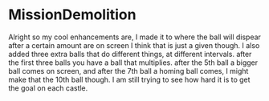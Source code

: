 # MissionDemolition
Alright so my cool enhancements are, I made it to where the ball will dispear after a certain amount are on screen I think that is just a given though. I also added three extra balls that do different things, at different intervals. after the first three balls you have a ball that multiplies. after the 5th ball a bigger ball comes on screen, and after the 7th ball a homing ball comes, I might make that the 10th ball though. I am still trying to see how hard it is to get the goal on each castle. 
